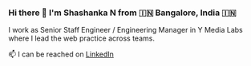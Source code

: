 ### Hi there 👋 I'm Shashanka N from 🇮🇳 Bangalore, India 🇮🇳

I work as Senior Staff Engineer / Engineering Manager in Y Media Labs where I lead the web practice across teams.

📫 I can be reached on
[LinkedIn](https://www.linkedin.com/in/shashanka-n-b7640118/)
<!--
**ShashankaNataraj/ShashankaNataraj** is a ✨ _special_ ✨ repository because its `README.md` (this file) appears on your GitHub profile.

Here are some ideas to get you started:

- 🔭 I’m currently working on ...
- 🌱 I’m currently learning ...
- 👯 I’m looking to collaborate on ...
- 🤔 I’m looking for help with ...
- 💬 Ask me about ...
- 📫 How to reach me: ...
- 😄 Pronouns: ...
- ⚡ Fun fact: ...
-->
